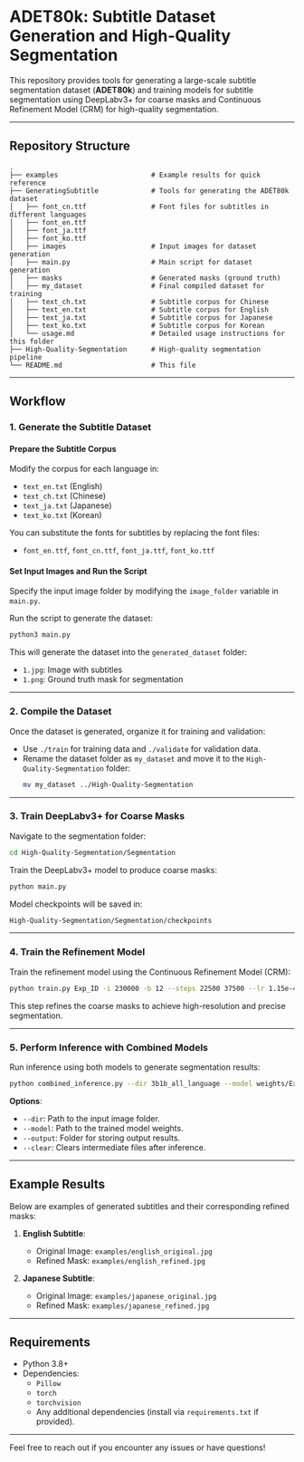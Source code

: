 # ADET80k: Subtitle Dataset Generation and High-Quality Segmentation

This repository provides tools for generating a large-scale subtitle segmentation dataset (**ADET80k**) and training models for subtitle segmentation using DeepLabv3+ for coarse masks and Continuous Refinement Model (CRM) for high-quality segmentation.

---

## Repository Structure

```
.
├── examples                       # Example results for quick reference
├── GeneratingSubtitle             # Tools for generating the ADET80k dataset
│   ├── font_cn.ttf                # Font files for subtitles in different languages
│   ├── font_en.ttf
│   ├── font_ja.ttf
│   ├── font_ko.ttf
│   ├── images                     # Input images for dataset generation
│   ├── main.py                    # Main script for dataset generation
│   ├── masks                      # Generated masks (ground truth)
│   ├── my_dataset                 # Final compiled dataset for training
│   ├── text_ch.txt                # Subtitle corpus for Chinese
│   ├── text_en.txt                # Subtitle corpus for English
│   ├── text_ja.txt                # Subtitle corpus for Japanese
│   ├── text_ko.txt                # Subtitle corpus for Korean
│   └── usage.md                   # Detailed usage instructions for this folder
├── High-Quality-Segmentation      # High-quality segmentation pipeline
└── README.md                      # This file
```

---

## Workflow

### 1. Generate the Subtitle Dataset

#### Prepare the Subtitle Corpus
Modify the corpus for each language in:
- `text_en.txt` (English)
- `text_ch.txt` (Chinese)
- `text_ja.txt` (Japanese)
- `text_ko.txt` (Korean)

You can substitute the fonts for subtitles by replacing the font files:
- `font_en.ttf`, `font_cn.ttf`, `font_ja.ttf`, `font_ko.ttf`

#### Set Input Images and Run the Script
Specify the input image folder by modifying the `image_folder` variable in `main.py`.

Run the script to generate the dataset:
```bash
python3 main.py
```

This will generate the dataset into the `generated_dataset` folder:
- `1.jpg`: Image with subtitles
- `1.png`: Ground truth mask for segmentation

---

### 2. Compile the Dataset
Once the dataset is generated, organize it for training and validation:
- Use `./train` for training data and `./validate` for validation data.
- Rename the dataset folder as `my_dataset` and move it to the `High-Quality-Segmentation` folder:
  ```bash
  mv my_dataset ../High-Quality-Segmentation
  ```

---

### 3. Train DeepLabv3+ for Coarse Masks

Navigate to the segmentation folder:
```bash
cd High-Quality-Segmentation/Segmentation
```

Train the DeepLabv3+ model to produce coarse masks:
```bash
python main.py
```

Model checkpoints will be saved in:
```bash
High-Quality-Segmentation/Segmentation/checkpoints
```

---

### 4. Train the Refinement Model

Train the refinement model using the Continuous Refinement Model (CRM):
```bash
python train.py Exp_ID -i 230000 -b 12 --steps 22500 37500 --lr 1.15e-4 --ce_weight 1.0 --l1_weight 0.5 --l2_weight 0.5 --grad_weight 2.0
```

This step refines the coarse masks to achieve high-resolution and precise segmentation.

---

### 5. Perform Inference with Combined Models

Run inference using both models to generate segmentation results:
```bash
python combined_inference.py --dir 3b1b_all_language --model weights/Exp_ID_2024-10-30_03:29:48/model_150000 --output all_language_demo --clear
```

**Options**:
- `--dir`: Path to the input image folder.
- `--model`: Path to the trained model weights.
- `--output`: Folder for storing output results.
- `--clear`: Clears intermediate files after inference.

---

## Example Results
Below are examples of generated subtitles and their corresponding refined masks:

1. **English Subtitle**:
   - Original Image: `examples/english_original.jpg`
   - Refined Mask: `examples/english_refined.jpg`

2. **Japanese Subtitle**:
   - Original Image: `examples/japanese_original.jpg`
   - Refined Mask: `examples/japanese_refined.jpg`

---

## Requirements
- Python 3.8+
- Dependencies:
  - `Pillow`
  - `torch`
  - `torchvision`
  - Any additional dependencies (install via `requirements.txt` if provided).

---

Feel free to reach out if you encounter any issues or have questions!
